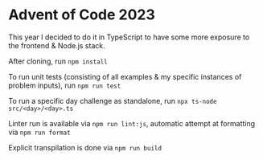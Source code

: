 # Advent of  Code 2023

This year I decided to do it in TypeScript to have some more exposure to the frontend & Node.js stack.

After cloning, run `npm install`

To run unit tests (consisting of all examples & my specific instances of problem inputs), run `npm run test`

To run a specific day challenge as standalone, run `npx ts-node src/<day>/<day>.ts`

Linter run is available via `npm run lint:js`, automatic attempt at formatting via `npm run format`

Explicit transpilation is done via `npm run build`
